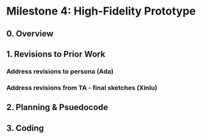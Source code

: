 # Milestone 4: High-Fidelity Prototype

## 0. Overview

## 1. Revisions to Prior Work

### Address revisions to persona (Ada)
### Address revisions from TA - final sketches (Xinlu)

## 2. Planning & Psuedocode

## 3. Coding



